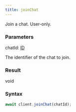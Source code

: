 ```yaml
---
title: joinChat
---
```


Join a chat. User-only.


### Parameters 

<div class="flex flex-col gap-3"><div><div class="font-mono"><span class="font-bold">chatId</span><span class="opacity-50">:</span> <a href="/types/id"  >ID</a></div><div class="pl-3"><div class="no-margin">

The identifier of the chat to join.

</div></div></div></div>

### Result 

<div class="font-mono"><span>void</span></div>

### Syntax

```ts
await client.joinChat(chatId);
```



